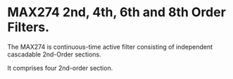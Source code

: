# MAX274 2nd, 4th, 6th and 8th Order Filters.

The MAX274 is continuous-time active filter consisting of independent cascadable 2nd-Order sections.

 It comprises four 2nd-order section.
